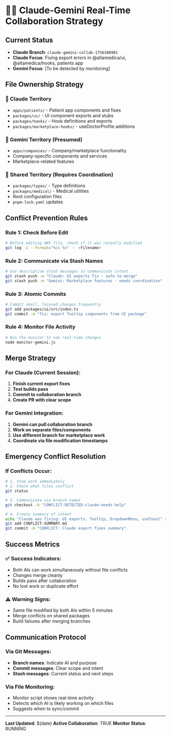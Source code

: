 # 🤖💎 Claude-Gemini Real-Time Collaboration Strategy

## Current Status

- **Claude Branch**: `claude-gemini-collab-1756108901`
- **Claude Focus**: Fixing export errors in @altamedica/ui, @altamedica/hooks, patients app
- **Gemini Focus**: [To be detected by monitoring]

## File Ownership Strategy

### 🤖 Claude Territory

- `apps/patients/` - Patient app components and fixes
- `packages/ui/` - UI component exports and stubs
- `packages/hooks/` - Hook definitions and exports
- `packages/marketplace-hooks/` - useDoctorProfile additions

### 💎 Gemini Territory (Presumed)

- `apps/companies/` - Company/marketplace functionality
- Company-specific components and services
- Marketplace-related features

### 🤝 Shared Territory (Requires Coordination)

- `packages/types/` - Type definitions
- `packages/medical/` - Medical utilities
- Root configuration files
- `pnpm-lock.yaml` updates

## Conflict Prevention Rules

### Rule 1: Check Before Edit

```bash
# Before editing ANY file, check if it was recently modified
git log -1 --format="%ci %s" -- <filename>
```

### Rule 2: Communicate via Stash Names

```bash
# Use descriptive stash messages to communicate intent
git stash push -m "Claude: UI exports fix - safe to merge"
git stash push -m "Gemini: Marketplace features - needs coordination"
```

### Rule 3: Atomic Commits

```bash
# Commit small, focused changes frequently
git add packages/ui/src/index.ts
git commit -m "fix: export Tooltip components from UI package"
```

### Rule 4: Monitor File Activity

```bash
# Run the monitor to see real-time changes
node monitor-gemini.js
```

## Merge Strategy

### For Claude (Current Session):

1. **Finish current export fixes**
2. **Test builds pass**
3. **Commit to collaboration branch**
4. **Create PR with clear scope**

### For Gemini Integration:

1. **Gemini can pull collaboration branch**
2. **Work on separate files/components**
3. **Use different branch for marketplace work**
4. **Coordinate via file modification timestamps**

## Emergency Conflict Resolution

### If Conflicts Occur:

```bash
# 1. Stop work immediately
# 2. Check what files conflict
git status

# 3. Communicate via branch names
git checkout -b "CONFLICT-DETECTED-claude-needs-help"

# 4. Create summary of intent
echo "Claude was fixing: UI exports, Tooltip, DropdownMenu, useToast" > CONFLICT-SUMMARY.md
git add CONFLICT-SUMMARY.md
git commit -m "CONFLICT: Claude export fixes summary"
```

## Success Metrics

### ✅ Success Indicators:

- Both AIs can work simultaneously without file conflicts
- Changes merge cleanly
- Builds pass after collaboration
- No lost work or duplicate effort

### ⚠️ Warning Signs:

- Same file modified by both AIs within 5 minutes
- Merge conflicts on shared packages
- Build failures after merging branches

## Communication Protocol

### Via Git Messages:

- **Branch names**: Indicate AI and purpose
- **Commit messages**: Clear scope and intent
- **Stash messages**: Current status and next steps

### Via File Monitoring:

- Monitor script shows real-time activity
- Detects which AI is likely working on which files
- Suggests when to sync/commit

---

**Last Updated**: $(date)
**Active Collaboration**: TRUE
**Monitor Status**: RUNNING
